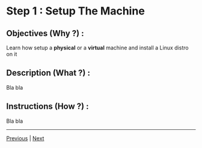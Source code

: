 Step 1 : Setup The Machine
==

Objectives (Why ?) :
--
Learn how setup a __physical__ or a __virtual__ machine and install a Linux distro on it 

Description (What ?) :
--
Bla bla

Instructions (How ?) :
--
Bla bla

---
<A href="https://github.com/babonet13/HostYourNode/tree/master/HowTo/0_UnderstandPrerequisites">Previous<A/> | <A href="https://github.com/babonet13/HostYourNode/tree/master/HowTo/2_InstallApplications">Next<A/> 
